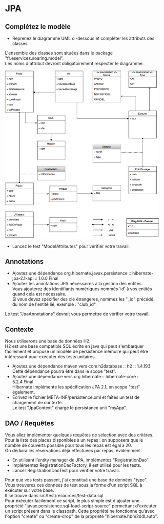 # JPA

## Complétez le modèle

* Reprenez le diagramme UML ci-dessous et compléter les attributs des classes.

L'ensemble des classes sont situées dans le package "fr.eservices.soaring.model".  
Les noms d'attribut devront obligatoirement respecter le diagramme.  

![Diagramme UML](DiagrammeCompet.png)

* Lancez le test "ModelAttributes" pour vérifier votre travail.

## Annotations


* Ajoutez une dépendance org.hibernate.javax.persistence :: hibernate-jpa-2.1-api :: 1.0.0.Final
* Ajoutez les annotations JPA nécessaires à la gestion des entités.  
Vous ajouterez des identifiants numériques nommés 'id' à vos entités quand cela est nécessaire.  
Si vous devez spécifier des clé étrangères, nommez les "_id" précédé du nom de l'entité lié, exemple : "club_id".

Le test "JpaAnnotations" devrait vous permettre de vérifier votre travail.

## Contexte

Nous utiliserons une base de données H2.  
H2 est une base compatible SQL écrite en java qui peut s'embarquer facilement et propose un modèle de persistence mémoire qui peut être intéressant pour exécuter des tests unitaires.

* Ajoutez une dépendance maven vers com.h2database :: h2 :: 1.4.193  
Cette dépendance pourra être dans le scope "test".
* Ajoutez une dépendance vers org.hibernate :: hibernate-core :: 5.2.4.Final  
Hibernate implémente les spécification JPA 2.1, en scope "test" également.
* Ecrivez le fichier META-INF/persistence.xml  et faîtes un test de chargement de contexte.  
Le test "JpaContext" charge le persistance unit "myApp".

## DAO / Requêtes

Vous allez implémenter quelques requêtes de sélection avec des critères.  
Pour la liste des places disponibles à un repas : on supposera que le nombre de couverts possible pour tous les repas est égal à 20.  
On déduira les réservations déjà effectuées par repas, évidemment.

* En utilisant l'entity manager de JPA, implémentez "RegistrationDao".
* Implémentez RegistrationDaoFactory, il est utilisé pour les tests.
* Lancer RegistrationDaoTest pour vérifier votre travail.

Pour que vos tests passent, j'ai constitué une base de données "type".  
Vous trouverez ces données de test sous la forme d'un script SQL à exécuter sur votre base.  
Il se trouve dans src/test/resources/test-data.sql  
Pour exécuter facilement ce script, le plus simple est d'ajouter une propriété "javax.persistence.sql-load-script-source" permettant d'exécuter un script présent dans le classpath.
Cette propriété ne fonctionne qu'avec l'option "create" ou "create-drop" de la propriété "hibernate.hbm2ddl.auto".

